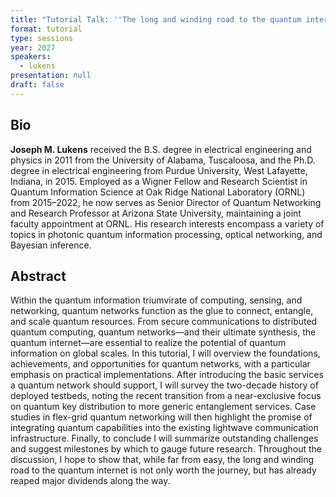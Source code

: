```yaml
---
title: "Tutorial Talk: ''The long and winding road to the quantum internet''"
format: tutorial
type: sessions
year: 2027
speakers:
  - lukens
presentation: null
draft: false
---
```

## Bio
**Joseph M. Lukens** received the B.S. degree in electrical engineering and physics in 2011 from the University of Alabama, Tuscaloosa, and the Ph.D. degree in electrical engineering from Purdue University, West Lafayette, Indiana, in 2015. Employed as a Wigner Fellow and Research Scientist in Quantum Information Science at Oak Ridge National Laboratory (ORNL) from 2015–2022, he now serves as Senior Director of Quantum Networking and Research Professor at Arizona State University, maintaining a joint faculty appointment at ORNL. His research interests encompass a variety of topics in photonic quantum information processing, optical networking, and Bayesian inference.

## Abstract
Within the quantum information triumvirate of computing, sensing, and networking, quantum networks function as the glue to connect, entangle, and scale quantum resources. From secure communications to distributed quantum computing, quantum networks—and their ultimate synthesis, the quantum internet—are essential to realize the potential of quantum information on global scales. In this tutorial, I will overview the foundations, achievements, and opportunities for quantum networks, with a particular emphasis on practical implementations. After introducing the basic services a quantum network should support, I will survey the two-decade history of deployed testbeds, noting the recent transition from a near-exclusive focus on quantum key distribution to more generic entanglement services. Case studies in flex-grid quantum networking will then highlight the promise of integrating quantum capabilities into the existing lightwave communication infrastructure. Finally, to conclude I will summarize outstanding challenges and suggest milestones by which to gauge future research. Throughout the discussion, I hope to show that, while far from easy, the long and winding road to the quantum internet is not only worth the journey, but has already reaped major dividends along the way.



<!-- fields to use above: -->
<!-- videoId: "Vfl9pPh6ipI" -->
<!-- presentation: "/2024/sessions/slides/QCrypt2024InvitedDiamanti.pdf" -->
